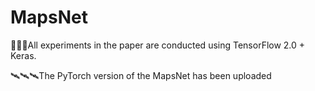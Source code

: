 # MapsNet
🚀🚀🚀All experiments in the paper are conducted using TensorFlow 2.0 + Keras.

🛰🛰🛰The PyTorch version of the MapsNet  has been uploaded
